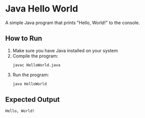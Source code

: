 # Java Hello World

A simple Java program that prints "Hello, World!" to the console.

## How to Run

1. Make sure you have Java installed on your system
2. Compile the program:
   ```bash
   javac HelloWorld.java
   ```
3. Run the program:
   ```bash
   java HelloWorld
   ```

## Expected Output

```
Hello, World!
``` 